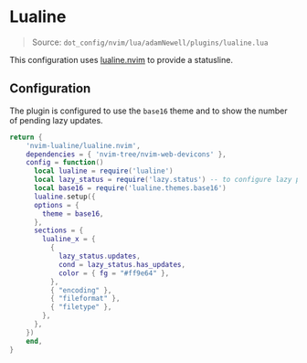 # Lualine

> Source: `dot_config/nvim/lua/adamNewell/plugins/lualine.lua`

This configuration uses [lualine.nvim](https://github.com/nvim-lualine/lualine.nvim) to provide a statusline.

## Configuration

The plugin is configured to use the `base16` theme and to show the number of pending lazy updates.

```lua
return {
    'nvim-lualine/lualine.nvim',
    dependencies = { 'nvim-tree/nvim-web-devicons' },
    config = function()
      local lualine = require('lualine')
      local lazy_status = require('lazy.status') -- to configure lazy pending updates count
      local base16 = require('lualine.themes.base16')
      lualine.setup({
      options = {
        theme = base16,
      },
      sections = {
        lualine_x = {
          {
            lazy_status.updates,
            cond = lazy_status.has_updates,
            color = { fg = "#ff9e64" },
          },
          { "encoding" },
          { "fileformat" },
          { "filetype" },
        },
      },
    })
    end,
}
```
